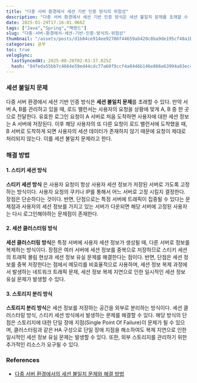 ```yaml
---
title: "다중 서버 환경에서 세션 기반 인증 방식의 위험성"
description: "다중 서버 환경에서 세션 기반 인증 방식은 세션 불일치 문제를 초래할 수 있다. 만약 서버 A, B를 관리하고 있을 때, 로드 밸런서는 사용자의 요청을 상황에 맞게 A, B 중 한 곳으로 전달한다. 유효한 로그인 요청이 A 서버로 처음 도착하면 사용자에 대한 세션 정보"
date: 2025-01-29T17:16:01.966Z
tags: ["Java","Spring","백엔드"]
slug: "다중-서버-환경에서-세션-기반-인증-방식의-위험성"
thumbnail: "/assets/posts/d1b84ce914ee92706f44659ab420c8ba9de195cf48a1b1ca172fb05f98fab475.png"
categories: 공부
toc: true
velogSync:
  lastSyncedAt: 2025-08-26T02:03:37.025Z
  hash: "84feda55bb7c4664e59ed44cdc77a60f9ccf4a8446b146e866e63994a83ec4be"
---
```


### 세션 불일치 문제

다중 서버 환경에서 세션 기반 인증 방식은 **세션 불일치 문제**를 초래할 수 있다. 만약 서버 A, B를 관리하고 있을 때, 로드 밸런서는 사용자의 요청을 상황에 맞게 A, B 중 한 곳으로 전달한다. 유효한 로그인 요청이 A 서버로 처음 도착하면 사용자에 대한 세션 정보는 A 서버에 저장된다. 이후 해당 사용자의 또 다른 요청이 로드 밸런서에 도착했을 때, B 서버로 도착하게 되면 사용자의 세션 데이터가 존재하지 않기 때문에 요청이 제대로 처리되지 않는다. 이를 세션 불일치 문제라고 한다.

### 해결 방법

#### 1. 스티키 세션 방식
**스티키 세션 방식** 은 사용자 요청이 항상 사용자 세션 정보가 저장된 서버로 가도록 고정하는 방식이다. 사용자 요청의 쿠키나 IP를 통해서 어느 서버로 고정 시킬지 결정한다. 장점은 단순하다는 것이다. 반면, 단점으로는 특정 서버에 트래픽이 집중될 수 있다는 문제점과 사용자의 세션 정보를 가지고 있는 서버가 다운되면 해당 서버에 고정된 사용자는 다시 로그인해야하는 문제점이 존재한다.


#### 2. 세션 클러스터링 방식
**세션 클러스터링 방식**은 특정 서버에 사용자 세션 정보가 생성될 때, 다른 서버로 정보를 복제하는 방식이다. 장점은 여러 서버에 세션 정보를 중복으로 저장하므로 스티키 세션의 트래픽 몰림 현상과 세션 정보 유실 문제를 해결한다는 점이다. 반면, 단점은 세션 정보를 중복 저장한다는 점에서 메모리를 비효율적으로 사용하며, 세션 정보 복제 과정에서 발생하는 네트워크 트래픽 문제, 세션 정보 복제 지연으로 인한 일시적인 세션 정보 유실 문제가 발생할 수 있다.


#### 3. 스토리지 분리 방식
**스토리지 분리 방식**은 세션 정보를 저장하는 공간을 외부로 분리하는 방식이다. 세션 클러스터링 방식, 스티키 세션 방식에서 발생하는 문제를 해결할 수 있다. 해당 방식의 단점은 스토리지에 대한 단일 장애 지점(Single Point Of Failure)이 문제가 될 수 있으며, 클러스터링과 같은 HA 구성으로 단일 장애 지점을 해소하여도 복제 지연으로 인한 일시적인 세션 정보 유실 문제는 발생할 수 있다. 또한, 외부 스토리지를 관리하기 위한 추가적인 리소스가 요구될 수 있다.

### References
- [다중 서버 환경에서의 세션 불일치 문제와 해결 방법](https://mgyo.tistory.com/829)